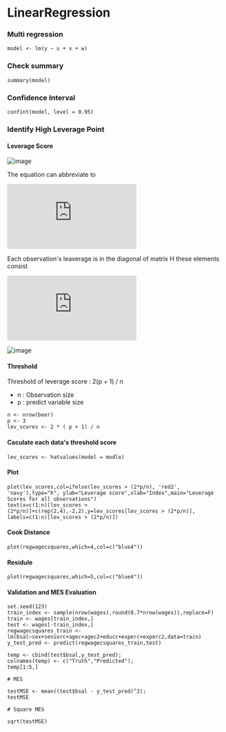 #  LinearRegression

### Multi regression
```
model <- lm(y ~ u + v + w)
```

### Check summary
```
summary(model)
```


### Confidence Interval
```
confint(model, level = 0.95)
```


### Identify High Leverage Point

#### Leverage Score 

![image](https://note.youdao.com/yws/public/resource/0e29b13ca4589bcb98e3c7e0e7314081/xmlnote/F1ACB33FCBEA4F7AA2D5F2A18DC6F6CD/59302)

The equation can abbreviate to 

![image](https://latex.codecogs.com/gif.latex?%5Cwidehat%7By%7D%20%3D%20Hy)

Each observation's leaverage is in the diagonal of matrix H 
these elements consist 

![image](https://latex.codecogs.com/gif.latex?%5CLARGE%20h_%7Bii%7D)

![image](https://note.youdao.com/yws/public/resource/0e29b13ca4589bcb98e3c7e0e7314081/xmlnote/0E35D88EAD754ED5B9210F417F4E06D0/59304)

#### Threshold

Threshold of leverage score  : 2(p + 1) / n

- n : Observation size
- p : predict variable size

```
n <- nrow(beer)
p <- 3
lev_scores <- 2 * ( p + 1) / n

```

#### Caculate each data's threshold score 
```
lev_scores <- hatvalues(model = modle)
```


#### Plot 
```
plot(lev_scores,col=ifelse(lev_scores > (2*p/n), 'red2', 'navy'),type="h", ylab="Leverage score",xlab="Index",main="Leverage Scores for all observations") 
text(x=c(1:n)[lev_scores > (2*p/n)]+c(rep(2,4),-2,2),y=lev_scores[lev_scores > (2*p/n)], labels=c(1:n)[lev_scores > (2*p/n)])
```

#### Cook Distance
```
plot(regwagecsquares,which=4,col=c("blue4"))
```
#### Residule
```
plot(regwagecsquares,which=5,col=c("blue4"))
```


#### Validation and MES Evaluation


```
set.seed(123) 
train_index <- sample(nrow(wages),round(0.7*nrow(wages)),replace=F) 
train <- wages[train_index,] 
test <- wages[-train_index,] 
regwagecsquares_train <- lm(bsal~sex+seniorc+agec+agec2+educc+experc+experc2,data=train) 
y_test_pred <- predict(regwagecsquares_train,test) 

temp <- cbind(test$bsal,y_test_pred); 
colnames(temp) <- c("Truth","Predicted"); 
temp[1:5,]

# MES 

testMSE <- mean((test$bsal - y_test_pred)^2); 
testMSE

# Square MES 

sqrt(testMSE)
```








